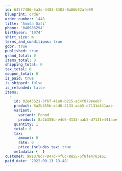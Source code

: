 ```yaml
---
id: 645f7486-5a3d-4403-8303-0a86b92afe09
blueprint: order
order_number: 1448
title: 'Anuša Gaši'
phone: '040986294'
birthyear: '1974'
shirt_size: m
terms_and_conditions: true
gdpr: true
published: true
grand_total: 0
items_total: 0
shipping_total: 0
tax_total: 0
coupon_total: 0
is_paid: true
is_shipped: false
is_refunded: false
items:
  -
    id: 02e43621-3f6f-41e0-b215-a54f879eeeb7
    product: 8a2b355b-e4d6-4133-aab5-d7131e441aae
    variant:
      variant: Pohod
      product: 8a2b355b-e4d6-4133-aab5-d7131e441aae
    quantity: 1
    total: 0
    tax:
      amount: 0
      rate: 0
      price_includes_tax: true
    metadata: {  }
customer: 991078d7-947d-4f6c-8e55-5f8fe4783e61
paid_date: '2022-09-13 13:48'
---
```

